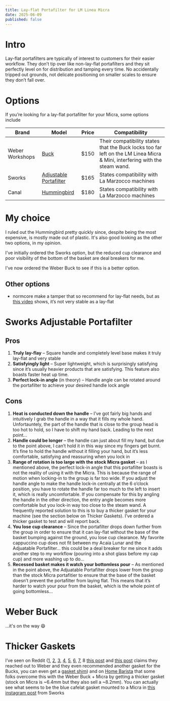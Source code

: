 ```yaml
---
title: Lay-flat Portafilter for LM Linea Micra
date: 2025-06-09
published: false
---
```


# Intro
Lay-flat portafilters are typically of interest to customers for their easier workflow. They don’t tip over like non-lay-flat portafilters and they sit perfectly level on for distribution and tamping every time. No accidentally tripped out grounds, not delicate positioning on smaller scales to ensure they don’t fall over.

# Options
If you’re looking for a lay-flat portafilter for your Micra, some options include

| Brand           | Model                                                                                                     | Price | Compatibility                                                                                                              |
| --------------- | --------------------------------------------------------------------------------------------------------- | ----- | -------------------------------------------------------------------------------------------------------------------------- |
| Weber Workshops | [Buck](https://weberworkshops.com/products/buck?variant=42334899666997)                                   | $150  | Their compatibility states that the Buck locks too far left on the LM Linea Micra & Mini, interfering with the steam wand. |
| Sworks          | [Adjustable Portafilter](https://sworksdesign.com/Adjustable-Portafilter-p616478019)                      | $165  | States compatibility with La Marzocco machines                                                                             |
| Canal           | [Hummingbird](https://canalseattle.com/?srsltid=AfmBOopFLY1CfnkCjQAxaRIu7NUwCTUc6kvD7W0TWE0O5m03m3Gw4Xq9) | $180  | States compatibility with La Marzocco machines                                                                             |

# My choice
I ruled out the Hummingbird pretty quickly since, despite being the most expensive, is mostly made out of plastic. It's also good looking as the other two options, in my opinion.

I've initially ordered the Sworks option, but the reduced cup clearance and poor visibility of the bottom of the basket are deal breakers for me.

I've now ordered the Weber Buck to see if this is a better option.

## Other options
* normcore make a tamper that so recommend for lay-flat needs, but as [this video](https://youtu.be/tveJdTqmS9E?si=fNOs-6t9hblgj3Xw) shows, it’s not very stable as a lay-flat
# Sworks Adjustable Portafilter
## Pros
1. **Truly lay-flay** – Square handle and completely level base makes it truly lay-flat and very stable
2. **Satisfyingly light** – Super lightweight, which is surprisingly satisfying since it’s usually heavier products that are satisfying. This feature also boasts faster heat up time.
3. **Perfect lock-in angle** (in theory) – Handle angle can be rotated around the portafilter to achieve your desired handle lock angle
## Cons
1. **Heat is conducted down the handle** – I’ve got fairly big hands and intuitively I grab the handle in a way that it fills my whole hand. Unfortauntely, the part of the handle that is close to the group head is too hot to hold, so I have to shift my hand back. Leading to the next point… 
2. **Handle could be longer** – the handle can just about fill my hand, but due to the point above, I can’t hold it in this way since my fingers get burnt. It’s fine to hold the handle without it filling your hand, but it’s less comfortable, satisfying and reassuring when you lock in
3. **Range of rotation is too large with the stock Micra gasket** – as I mentioned above, the perfect lock-in angle that this portafilter boasts is not the reality of using it with the Micra. This is because the range of motion when locking-in to the group is far too wide. If you adjust the handle angle to make the handle lock-in centrally at the 6 o’clock position, you have to rotate the handle far too much to the left to insert it, which is really uncomfortable. If you compensate for this by angling the handle in the other direction, the entry angle becomes more comfortable but you lock-in way too close to the steam wand. A frequently reported solution to this is to buy a thicker gasket for your machine (see the section below on Thicker Gaskets). I’ve ordered a thicker gasket to test and will report back.
4. **You lose cup clearance** – Since the portafilter drops down further from the group in order to ensure that it can lay-flat without the base of the basket bumping against the ground, you lose cup clearance. My favorite cappuccino cup does not fit between my Acaia Lunar and the Adjuatable Portafilter… this could be a deal breaker for me since it adds another step to my workflow (pouring into a shot glass before my cap cup) and more washing up to do… 
5. **Recessed basket makes it watch your bottomless pour** – As mentioned in the point above, the Adjuatable Portafilter drops lower from the group than the stock Micra portafitier to ensure that the base of the basket doesn’t prevent the portafilter from laying flat. This means that it’s harder to watch your pour from the basket, which is the whole point of going bottomless…

# Weber Buck
...it's on the way 😄

# Thicker Gaskets
I’ve seen on Reddit ([1](https://www.reddit.com/r/LaMarzocco/comments/195txpy/comment/khqoxya/?utm_source=share&utm_medium=web3x&utm_name=web3xcss&utm_term=1&utm_content=share_button), [2](https://www.reddit.com/r/LaMarzocco/comments/1izuk4w/comment/mf6l3je/?utm_source=share&utm_medium=web3x&utm_name=web3xcss&utm_term=1&utm_content=share_button), [3](https://www.reddit.com/r/LaMarzocco/comments/1izuk4w/comment/mf7l0j2/?utm_source=share&utm_medium=web3x&utm_name=web3xcss&utm_term=1&utm_content=share_button), [4](https://www.reddit.com/r/LaMarzocco/comments/1derrjh/micra_with_weber_unibasket_first_thoughts/), [5](https://www.reddit.com/r/LaMarzocco/comments/1f2941h/comment/lk53xn0/?utm_source=share&utm_medium=web3x&utm_name=web3xcss&utm_term=1&utm_content=share_button), [6](https://www.reddit.com/r/LaMarzocco/comments/1koh4gg/comment/msq5mv2/?utm_source=share&utm_medium=web3x&utm_name=web3xcss&utm_term=1&utm_content=share_button), [7](https://www.reddit.com/r/LaMarzocco/comments/1hmgz3o/comment/m6gbzmr/?utm_source=share&utm_medium=web3x&utm_name=web3xcss&utm_term=1&utm_content=share_button), 8 [this post](https://www.reddit.com/r/LaMarzocco/comments/1f2941h/comment/lk5f48r/?utm_source=share&utm_medium=web3x&utm_name=web3xcss&utm_term=1&utm_content=share_button) and [this post](https://www.reddit.com/r/LaMarzocco/comments/14yevcx/comment/kgquqst/?utm_source=share&utm_medium=web3x&utm_name=web3xcss&utm_term=1&utm_content=share_button) claims they reached out to Weber and they even recommended another gasket for the Bucks, you can even get a [gasket shim](https://www.reddit.com/r/LaMarzocco/comments/1koh4gg/comment/msq5v6q/?utm_source=share&utm_medium=web3x&utm_name=web3xcss&utm_term=1&utm_content=share_button)) and on [Home Barista](https://www.home-barista.com/levers/modern-lever-portafilter-with-wide-opening-that-sits-flat-t94988.html#p1000020) that some folks overcome this with the Weber Buck + Micra by getting a thicker gasket (stock on Micra is ~6.4mm but they also sell a ~8.2mm).
You can actually see what seems to be the blue cafelat gasket mounted to a Micra in [this instagram post](https://www.instagram.com/p/DG8tYvtSAex/?img_index=1) from Sworks